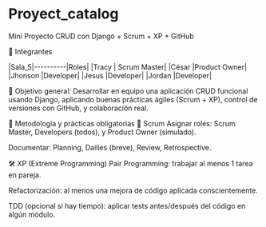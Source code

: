 # Proyect_catalog

Mini Proyecto CRUD con Django + Scrum + XP + GitHub


👥 Integrantes

|Sala_5|----------|Roles|
|Tracy	  | Scrum Master|
|César	  |Product Owner|
|Jhonson	  |Developer|
|Jesus        |Developer|
|Jordan	      |Developer|


🎯 Objetivo general:
Desarrollar en equipo una aplicación CRUD funcional usando Django, aplicando buenas prácticas ágiles (Scrum + XP), control de versiones con GitHub, y colaboración real.


🧠 Metodología y prácticas obligatorias
🔄 Scrum
Asignar roles: Scrum Master, Developers (todos), y Product Owner (simulado).


Documentar: Planning, Dailies (breve), Review, Retrospective.


🛠️ XP (Extreme Programming)
Pair Programming: trabajar al menos 1 tarea en pareja.


Refactorización: al menos una mejora de código aplicada conscientemente.


TDD (opcional si hay tiempo): aplicar tests antes/después del código en algún módulo.





